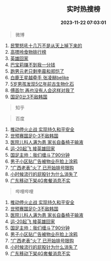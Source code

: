 <div align="center"><h2>实时热搜榜</h2><h4>2023-11-22 07:03:01</h4></div>

> 微博  

1. [民警怒吼十几万不是从天上掉下来的](https://s.weibo.com/weibo?q=%23%E6%B0%91%E8%AD%A6%E6%80%92%E5%90%BC%E5%8D%81%E5%87%A0%E4%B8%87%E4%B8%8D%E6%98%AF%E4%BB%8E%E5%A4%A9%E4%B8%8A%E6%8E%89%E4%B8%8B%E6%9D%A5%E7%9A%84%23&t=31&band_rank=1&Refer=top)<br />
2. [高嘌呤食物排行榜](https://s.weibo.com/weibo?q=%E9%AB%98%E5%98%8C%E5%91%A4%E9%A3%9F%E7%89%A9%E6%8E%92%E8%A1%8C%E6%A6%9C&t=31&band_rank=2&Refer=top)<br />
3. [英雄回家](https://s.weibo.com/weibo?q=%23%E8%8B%B1%E9%9B%84%E5%9B%9E%E5%AE%B6%23&t=31&band_rank=3&Refer=top)<br />
4. [巴宝莉赚不到我一分钱](https://s.weibo.com/weibo?q=%E5%B7%B4%E5%AE%9D%E8%8E%89%E8%B5%9A%E4%B8%8D%E5%88%B0%E6%88%91%E4%B8%80%E5%88%86%E9%92%B1&t=31&band_rank=4&Refer=top)<br />
5. [跑男元老只剩李晨和郑恺了](https://s.weibo.com/weibo?q=%23%E8%B7%91%E7%94%B7%E5%85%83%E8%80%81%E5%8F%AA%E5%89%A9%E6%9D%8E%E6%99%A8%E5%92%8C%E9%83%91%E6%81%BA%E4%BA%86%23&t=31&band_rank=5&Refer=top)<br />
6. [白鹿王星越牵手 张凌赫belike](https://s.weibo.com/weibo?q=%E7%99%BD%E9%B9%BF%E7%8E%8B%E6%98%9F%E8%B6%8A%E7%89%B5%E6%89%8B%20%E5%BC%A0%E5%87%8C%E8%B5%ABbelike&t=31&band_rank=6&Refer=top)<br />
7. [5岁男孩发现5亿年前古生物化石](https://s.weibo.com/weibo?q=%235%E5%B2%81%E7%94%B7%E5%AD%A9%E5%8F%91%E7%8E%B05%E4%BA%BF%E5%B9%B4%E5%89%8D%E5%8F%A4%E7%94%9F%E7%89%A9%E5%8C%96%E7%9F%B3%23&t=31&band_rank=7&Refer=top)<br />
8. [傅首尔 再也没有人会这样对我了](https://s.weibo.com/weibo?q=%E5%82%85%E9%A6%96%E5%B0%94%20%E5%86%8D%E4%B9%9F%E6%B2%A1%E6%9C%89%E4%BA%BA%E4%BC%9A%E8%BF%99%E6%A0%B7%E5%AF%B9%E6%88%91%E4%BA%86&t=31&band_rank=8&Refer=top)<br />
9. [国足0比3不敌韩国](https://s.weibo.com/weibo?q=%E5%9B%BD%E8%B6%B30%E6%AF%943%E4%B8%8D%E6%95%8C%E9%9F%A9%E5%9B%BD&t=31&band_rank=9&Refer=top)<br />

> 知乎  


> 百度  

1. [推动停火止战 实现持久和平安全](https://www.baidu.com/s?wd=%E6%8E%A8%E5%8A%A8%E5%81%9C%E7%81%AB%E6%AD%A2%E6%88%98+%E5%AE%9E%E7%8E%B0%E6%8C%81%E4%B9%85%E5%92%8C%E5%B9%B3%E5%AE%89%E5%85%A8&sa=fyb_news&rsv_dl=fyb_news)<br />
2. [世预赛国足0-3不敌韩国](https://www.baidu.com/s?wd=%E4%B8%96%E9%A2%84%E8%B5%9B%E5%9B%BD%E8%B6%B30-3%E4%B8%8D%E6%95%8C%E9%9F%A9%E5%9B%BD&sa=fyb_news&rsv_dl=fyb_news)<br />
3. [医院儿科人满为患 家长自备椅子输液](https://www.baidu.com/s?wd=%E5%8C%BB%E9%99%A2%E5%84%BF%E7%A7%91%E4%BA%BA%E6%BB%A1%E4%B8%BA%E6%82%A3+%E5%AE%B6%E9%95%BF%E8%87%AA%E5%A4%87%E6%A4%85%E5%AD%90%E8%BE%93%E6%B6%B2&sa=fyb_news&rsv_dl=fyb_news)<br />
4. [运-20起飞 接英雄回家](https://www.baidu.com/s?wd=%E8%BF%90-20%E8%B5%B7%E9%A3%9E+%E6%8E%A5%E8%8B%B1%E9%9B%84%E5%9B%9E%E5%AE%B6&sa=fyb_news&rsv_dl=fyb_news)<br />
5. [国足主帅：我们缠斗了90分钟](https://www.baidu.com/s?wd=%E5%9B%BD%E8%B6%B3%E4%B8%BB%E5%B8%85%EF%BC%9A%E6%88%91%E4%BB%AC%E7%BC%A0%E6%96%97%E4%BA%8690%E5%88%86%E9%92%9F&sa=fyb_news&rsv_dl=fyb_news)<br />
6. [男子小区贴广告被物业在脸上涂鸦](https://www.baidu.com/s?wd=%E7%94%B7%E5%AD%90%E5%B0%8F%E5%8C%BA%E8%B4%B4%E5%B9%BF%E5%91%8A%E8%A2%AB%E7%89%A9%E4%B8%9A%E5%9C%A8%E8%84%B8%E4%B8%8A%E6%B6%82%E9%B8%A6&sa=fyb_news&rsv_dl=fyb_news)<br />
7. [“广西老表”火了 已开始排号限购](https://www.baidu.com/s?wd=%E2%80%9C%E5%B9%BF%E8%A5%BF%E8%80%81%E8%A1%A8%E2%80%9D%E7%81%AB%E4%BA%86+%E5%B7%B2%E5%BC%80%E5%A7%8B%E6%8E%92%E5%8F%B7%E9%99%90%E8%B4%AD&sa=fyb_news&rsv_dl=fyb_news)<br />
8. [小时候流行的屁股针为什么消失了](https://www.baidu.com/s?wd=%E5%B0%8F%E6%97%B6%E5%80%99%E6%B5%81%E8%A1%8C%E7%9A%84%E5%B1%81%E8%82%A1%E9%92%88%E4%B8%BA%E4%BB%80%E4%B9%88%E6%B6%88%E5%A4%B1%E4%BA%86&sa=fyb_news&rsv_dl=fyb_news)<br />
9. [广东移动下架4G套餐消息不实](https://www.baidu.com/s?wd=%E5%B9%BF%E4%B8%9C%E7%A7%BB%E5%8A%A8%E4%B8%8B%E6%9E%B64G%E5%A5%97%E9%A4%90%E6%B6%88%E6%81%AF%E4%B8%8D%E5%AE%9E&sa=fyb_news&rsv_dl=fyb_news)<br />

> 哔哩哔哩  

1. [推动停火止战 实现持久和平安全](https://www.baidu.com/s?wd=%E6%8E%A8%E5%8A%A8%E5%81%9C%E7%81%AB%E6%AD%A2%E6%88%98+%E5%AE%9E%E7%8E%B0%E6%8C%81%E4%B9%85%E5%92%8C%E5%B9%B3%E5%AE%89%E5%85%A8&sa=fyb_news&rsv_dl=fyb_news)<br />
2. [世预赛国足0-3不敌韩国](https://www.baidu.com/s?wd=%E4%B8%96%E9%A2%84%E8%B5%9B%E5%9B%BD%E8%B6%B30-3%E4%B8%8D%E6%95%8C%E9%9F%A9%E5%9B%BD&sa=fyb_news&rsv_dl=fyb_news)<br />
3. [医院儿科人满为患 家长自备椅子输液](https://www.baidu.com/s?wd=%E5%8C%BB%E9%99%A2%E5%84%BF%E7%A7%91%E4%BA%BA%E6%BB%A1%E4%B8%BA%E6%82%A3+%E5%AE%B6%E9%95%BF%E8%87%AA%E5%A4%87%E6%A4%85%E5%AD%90%E8%BE%93%E6%B6%B2&sa=fyb_news&rsv_dl=fyb_news)<br />
4. [运-20起飞 接英雄回家](https://www.baidu.com/s?wd=%E8%BF%90-20%E8%B5%B7%E9%A3%9E+%E6%8E%A5%E8%8B%B1%E9%9B%84%E5%9B%9E%E5%AE%B6&sa=fyb_news&rsv_dl=fyb_news)<br />
5. [国足主帅：我们缠斗了90分钟](https://www.baidu.com/s?wd=%E5%9B%BD%E8%B6%B3%E4%B8%BB%E5%B8%85%EF%BC%9A%E6%88%91%E4%BB%AC%E7%BC%A0%E6%96%97%E4%BA%8690%E5%88%86%E9%92%9F&sa=fyb_news&rsv_dl=fyb_news)<br />
6. [男子小区贴广告被物业在脸上涂鸦](https://www.baidu.com/s?wd=%E7%94%B7%E5%AD%90%E5%B0%8F%E5%8C%BA%E8%B4%B4%E5%B9%BF%E5%91%8A%E8%A2%AB%E7%89%A9%E4%B8%9A%E5%9C%A8%E8%84%B8%E4%B8%8A%E6%B6%82%E9%B8%A6&sa=fyb_news&rsv_dl=fyb_news)<br />
7. [“广西老表”火了 已开始排号限购](https://www.baidu.com/s?wd=%E2%80%9C%E5%B9%BF%E8%A5%BF%E8%80%81%E8%A1%A8%E2%80%9D%E7%81%AB%E4%BA%86+%E5%B7%B2%E5%BC%80%E5%A7%8B%E6%8E%92%E5%8F%B7%E9%99%90%E8%B4%AD&sa=fyb_news&rsv_dl=fyb_news)<br />
8. [小时候流行的屁股针为什么消失了](https://www.baidu.com/s?wd=%E5%B0%8F%E6%97%B6%E5%80%99%E6%B5%81%E8%A1%8C%E7%9A%84%E5%B1%81%E8%82%A1%E9%92%88%E4%B8%BA%E4%BB%80%E4%B9%88%E6%B6%88%E5%A4%B1%E4%BA%86&sa=fyb_news&rsv_dl=fyb_news)<br />
9. [广东移动下架4G套餐消息不实](https://www.baidu.com/s?wd=%E5%B9%BF%E4%B8%9C%E7%A7%BB%E5%8A%A8%E4%B8%8B%E6%9E%B64G%E5%A5%97%E9%A4%90%E6%B6%88%E6%81%AF%E4%B8%8D%E5%AE%9E&sa=fyb_news&rsv_dl=fyb_news)<br />
